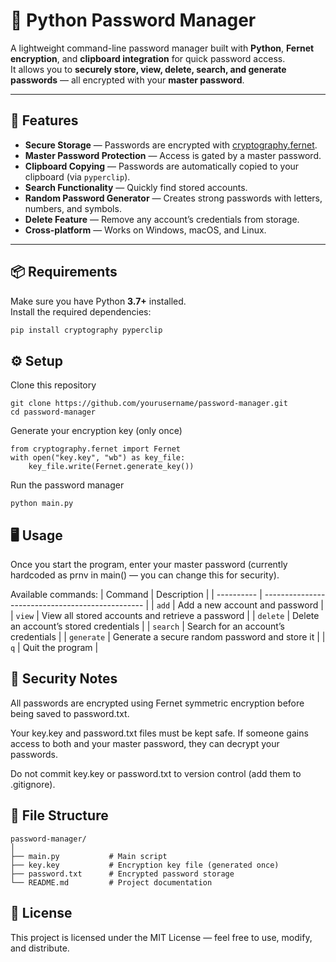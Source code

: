 # 🔐 Python Password Manager

A lightweight command-line password manager built with **Python**, **Fernet encryption**, and **clipboard integration** for quick password access.  
It allows you to **securely store, view, delete, search, and generate passwords** — all encrypted with your **master password**.

---

## 🚀 Features

- **Secure Storage** — Passwords are encrypted with [cryptography.fernet](https://cryptography.io/en/latest/fernet/).
- **Master Password Protection** — Access is gated by a master password.
- **Clipboard Copying** — Passwords are automatically copied to your clipboard (via `pyperclip`).
- **Search Functionality** — Quickly find stored accounts.
- **Random Password Generator** — Creates strong passwords with letters, numbers, and symbols.
- **Delete Feature** — Remove any account’s credentials from storage.
- **Cross-platform** — Works on Windows, macOS, and Linux.

---

## 📦 Requirements

Make sure you have Python **3.7+** installed.  
Install the required dependencies:

```bash
pip install cryptography pyperclip
```

## ⚙️ Setup
Clone this repository
```
git clone https://github.com/yourusername/password-manager.git
cd password-manager
```
Generate your encryption key (only once)
```
from cryptography.fernet import Fernet
with open("key.key", "wb") as key_file:
    key_file.write(Fernet.generate_key())
```
Run the password manager
```
python main.py
```

## 🖥️ Usage
Once you start the program, enter your master password (currently hardcoded as prnv in main() — you can change this for security).

Available commands:
| Command    | Description                                      |
| ---------- | ------------------------------------------------ |
| `add`      | Add a new account and password                   |
| `view`     | View all stored accounts and retrieve a password |
| `delete`   | Delete an account’s stored credentials           |
| `search`   | Search for an account’s credentials              |
| `generate` | Generate a secure random password and store it   |
| `q`        | Quit the program                                 |

## 🔐 Security Notes
All passwords are encrypted using Fernet symmetric encryption before being saved to password.txt.

Your key.key and password.txt files must be kept safe.
If someone gains access to both and your master password, they can decrypt your passwords.

Do not commit key.key or password.txt to version control (add them to .gitignore).

## 📄 File Structure
```
password-manager/
│
├── main.py           # Main script
├── key.key           # Encryption key file (generated once)
├── password.txt      # Encrypted password storage
└── README.md         # Project documentation
```

## 📜 License
This project is licensed under the MIT License — feel free to use, modify, and distribute.
